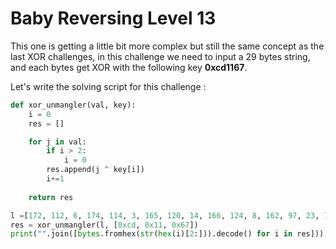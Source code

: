 # Baby Reversing Level 13
This one is getting a little bit more complex but still the same concept as the last XOR challenges, in this challenge we need to input a 29 bytes string, and each bytes get XOR with the following key **0xcd1167**.

Let's write the solving script for this challenge :
```py
def xor_unmangler(val, key):
    i = 0
    res = []

    for j in val:
        if i > 2:
            i = 0
        res.append(j ^ key[i])
        i+=1
    
    return res

l =[172, 112, 6, 174, 114, 3, 165, 120, 14, 166, 124, 8, 162, 97, 23, 189, 97, 19, 185, 100, 17, 186, 102, 16, 181, 105, 30, 180, 107]
res = xor_unmangler(l, [0xcd, 0x11, 0x67])
print("".join([bytes.fromhex(str(hex(i)[2:])).decode() for i in res]))
```